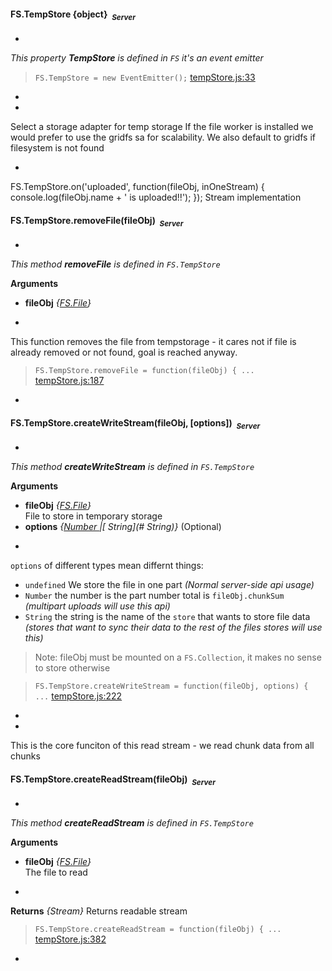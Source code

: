
#### <a name="FS.TempStore"></a>FS.TempStore {object}&nbsp;&nbsp;<sub><i>Server</i></sub> ####
-
*This property __TempStore__ is defined in `FS`*
*it's an event emitter*

> ```FS.TempStore = new EventEmitter();``` [tempStore.js:33](tempStore.js#L33)

-

-
Select a storage adapter for temp storage
If the file worker is installed we would prefer to use the gridfs sa
for scalability. We also default to gridfs if filesystem is not found

-
FS.TempStore.on('uploaded', function(fileObj, inOneStream) {
console.log(fileObj.name + ' is uploaded!!');
});
Stream implementation

#### <a name="FS.TempStore.removeFile"></a>FS.TempStore.removeFile(fileObj)&nbsp;&nbsp;<sub><i>Server</i></sub> ####
-
*This method __removeFile__ is defined in `FS.TempStore`*

__Arguments__

* __fileObj__ *{[FS.File](#FS.File)}*  

-

This function removes the file from tempstorage - it cares not if file is
already removed or not found, goal is reached anyway.

> ```FS.TempStore.removeFile = function(fileObj) { ...``` [tempStore.js:187](tempStore.js#L187)

-

#### <a name="FS.TempStore.createWriteStream"></a>FS.TempStore.createWriteStream(fileObj, [options])&nbsp;&nbsp;<sub><i>Server</i></sub> ####
-
*This method __createWriteStream__ is defined in `FS.TempStore`*

__Arguments__

* __fileObj__ *{[FS.File](#FS.File)}*  
File to store in temporary storage
* __options__ *{[Number ](#Number )|[ String](# String)}*    (Optional)

-


`options` of different types mean differnt things:
* `undefined` We store the file in one part
*(Normal server-side api usage)*
* `Number` the number is the part number total is `fileObj.chunkSum`
*(multipart uploads will use this api)*
* `String` the string is the name of the `store` that wants to store file data
*(stores that want to sync their data to the rest of the files stores will use this)*

> Note: fileObj must be mounted on a `FS.Collection`, it makes no sense to store otherwise

> ```FS.TempStore.createWriteStream = function(fileObj, options) { ...``` [tempStore.js:222](tempStore.js#L222)

-

-
This is the core funciton of this read stream - we read chunk data from all
chunks

#### <a name="FS.TempStore.createReadStream"></a>FS.TempStore.createReadStream(fileObj)&nbsp;&nbsp;<sub><i>Server</i></sub> ####
-
*This method __createReadStream__ is defined in `FS.TempStore`*

__Arguments__

* __fileObj__ *{[FS.File](#FS.File)}*  
The file to read

-

__Returns__  *{Stream}*
Returns readable stream



> ```FS.TempStore.createReadStream = function(fileObj) { ...``` [tempStore.js:382](tempStore.js#L382)

-
